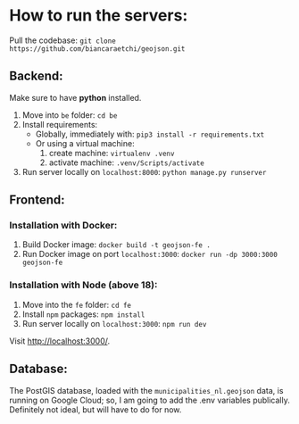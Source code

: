 # How to run the servers:
Pull the codebase: `git clone https://github.com/biancaraetchi/geojson.git`

## Backend:
Make sure to have **python** installed.

1. Move into `be` folder: `cd be`
2. Install requirements:
    - Globally, immediately with: `pip3 install -r requirements.txt`
    - Or using a virtual machine: 
      1. create machine: `virtualenv .venv`
      2. activate machine: `.venv/Scripts/activate`
3. Run server locally on `localhost:8000`: `python manage.py runserver`

## Frontend:
### Installation with **Docker**:
1. Build Docker image: `docker build -t geojson-fe .`
2. Run Docker image on port `localhost:3000`: `docker run -dp 3000:3000 geojson-fe`

### Installation with **Node** (above 18):
  1. Move into the `fe` folder: `cd fe`
  2. Install `npm` packages: `npm install`
  3. Run server locally on `localhost:3000`: `npm run dev`

Visit [http://localhost:3000/](http://localhost:3000/).

## Database:
The PostGIS database, loaded with the `municipalities_nl.geojson` data, is running on Google Cloud; so, I am going to add the .env variables publically. Definitely not ideal, but will have to do for now.
